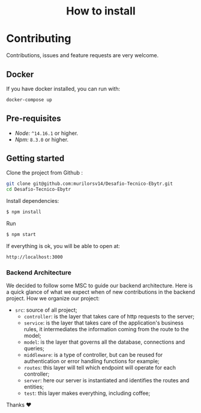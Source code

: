<h1 align="center">
  How to install
</h1>

# Contributing

Contributions, issues and feature requests are very welcome.

## Docker

If you have docker installed, you can run with:
```sh
docker-compose up
```


## Pre-requisites

- _Node:_ `^14.16.1` or higher.
- _Npm:_ `8.3.0` or higher.

## Getting started

Clone the project from Github :

```sh
git clone git@github.com:murilorsv14/Desafio-Tecnico-Ebytr.git
cd Desafio-Tecnico-Ebytr
```

Install dependencies:

```sh
$ npm install
```

Run

```bash
$ npm start
```

If everything is ok, you will be able to open at:

```bash
http://localhost:3000
```

### Backend Architecture

We decided to follow some MSC to guide our backend architecture. Here is a quick glance of what we expect when of new contributions in the backend project. How we organize our project:

- `src`: source of all project;
  - `controller`: is the layer that takes care of http requests to the server;
  - `service`: is the layer that takes care of the application's business rules, it intermediates the information coming from the route to the model;
  - `model`: is the layer that governs all the database, connections and queries;
  - `middleware`: is a type of controller, but can be reused for authentication or error handling functions for example;
  - `routes`: this layer will tell which endpoint will operate for each controller;
  - `server`: here our server is instantiated and identifies the routes and entities;
  - `test`: this layer makes everything, including coffee;

Thanks ❤️
